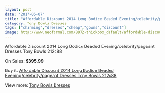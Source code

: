 ```yaml
---
layout: post
date: '2017-05-07'
title: "Affordable Discount 2014 Long Bodice Beaded Evening/celebrity/pageant Dresses Tony Bowls 212c88"
category: Tony Bowls Dresses
tags: ["charming","dresses","cheap","gowns","discount"]
image: http://www.neoformal.com/8972-thickbox_default/affordable-discount-2014-long-bodice-beaded-evening-celebrity-pageant-dresses-tony-bowls-212c88.jpg
---
```

Affordable Discount 2014 Long Bodice Beaded Evening/celebrity/pageant Dresses Tony Bowls 212c88

On Sales: **$395.99**
<a href="https://www.neoformal.com/en/tony-bowls-dresses/3141-affordable-discount-2014-long-bodice-beaded-evening-celebrity-pageant-dresses-tony-bowls-212c88.html"><amp-img layout="responsive" width="600" height="600" src="//www.neoformal.com/8972-thickbox_default/affordable-discount-2014-long-bodice-beaded-evening-celebrity-pageant-dresses-tony-bowls-212c88.jpg" alt="Affordable Discount 2014 Long Bodice Beaded Evening/celebrity/pageant Dresses Tony Bowls 212c88 0" /></a>
<a href="https://www.neoformal.com/en/tony-bowls-dresses/3141-affordable-discount-2014-long-bodice-beaded-evening-celebrity-pageant-dresses-tony-bowls-212c88.html"><amp-img layout="responsive" width="600" height="600" src="//www.neoformal.com/8979-thickbox_default/affordable-discount-2014-long-bodice-beaded-evening-celebrity-pageant-dresses-tony-bowls-212c88.jpg" alt="Affordable Discount 2014 Long Bodice Beaded Evening/celebrity/pageant Dresses Tony Bowls 212c88 1" /></a>
<a href="https://www.neoformal.com/en/tony-bowls-dresses/3141-affordable-discount-2014-long-bodice-beaded-evening-celebrity-pageant-dresses-tony-bowls-212c88.html"><amp-img layout="responsive" width="600" height="600" src="//www.neoformal.com/8978-thickbox_default/affordable-discount-2014-long-bodice-beaded-evening-celebrity-pageant-dresses-tony-bowls-212c88.jpg" alt="Affordable Discount 2014 Long Bodice Beaded Evening/celebrity/pageant Dresses Tony Bowls 212c88 2" /></a>
<a href="https://www.neoformal.com/en/tony-bowls-dresses/3141-affordable-discount-2014-long-bodice-beaded-evening-celebrity-pageant-dresses-tony-bowls-212c88.html"><amp-img layout="responsive" width="600" height="600" src="//www.neoformal.com/8977-thickbox_default/affordable-discount-2014-long-bodice-beaded-evening-celebrity-pageant-dresses-tony-bowls-212c88.jpg" alt="Affordable Discount 2014 Long Bodice Beaded Evening/celebrity/pageant Dresses Tony Bowls 212c88 3" /></a>
<a href="https://www.neoformal.com/en/tony-bowls-dresses/3141-affordable-discount-2014-long-bodice-beaded-evening-celebrity-pageant-dresses-tony-bowls-212c88.html"><amp-img layout="responsive" width="600" height="600" src="//www.neoformal.com/8976-thickbox_default/affordable-discount-2014-long-bodice-beaded-evening-celebrity-pageant-dresses-tony-bowls-212c88.jpg" alt="Affordable Discount 2014 Long Bodice Beaded Evening/celebrity/pageant Dresses Tony Bowls 212c88 4" /></a>
<a href="https://www.neoformal.com/en/tony-bowls-dresses/3141-affordable-discount-2014-long-bodice-beaded-evening-celebrity-pageant-dresses-tony-bowls-212c88.html"><amp-img layout="responsive" width="600" height="600" src="//www.neoformal.com/8975-thickbox_default/affordable-discount-2014-long-bodice-beaded-evening-celebrity-pageant-dresses-tony-bowls-212c88.jpg" alt="Affordable Discount 2014 Long Bodice Beaded Evening/celebrity/pageant Dresses Tony Bowls 212c88 5" /></a>
<a href="https://www.neoformal.com/en/tony-bowls-dresses/3141-affordable-discount-2014-long-bodice-beaded-evening-celebrity-pageant-dresses-tony-bowls-212c88.html"><amp-img layout="responsive" width="600" height="600" src="//www.neoformal.com/8974-thickbox_default/affordable-discount-2014-long-bodice-beaded-evening-celebrity-pageant-dresses-tony-bowls-212c88.jpg" alt="Affordable Discount 2014 Long Bodice Beaded Evening/celebrity/pageant Dresses Tony Bowls 212c88 6" /></a>
<a href="https://www.neoformal.com/en/tony-bowls-dresses/3141-affordable-discount-2014-long-bodice-beaded-evening-celebrity-pageant-dresses-tony-bowls-212c88.html"><amp-img layout="responsive" width="600" height="600" src="//www.neoformal.com/8973-thickbox_default/affordable-discount-2014-long-bodice-beaded-evening-celebrity-pageant-dresses-tony-bowls-212c88.jpg" alt="Affordable Discount 2014 Long Bodice Beaded Evening/celebrity/pageant Dresses Tony Bowls 212c88 7" /></a>

Buy it: [Affordable Discount 2014 Long Bodice Beaded Evening/celebrity/pageant Dresses Tony Bowls 212c88](https://www.neoformal.com/en/tony-bowls-dresses/3141-affordable-discount-2014-long-bodice-beaded-evening-celebrity-pageant-dresses-tony-bowls-212c88.html "Affordable Discount 2014 Long Bodice Beaded Evening/celebrity/pageant Dresses Tony Bowls 212c88")

View more: [Tony Bowls Dresses](https://www.neoformal.com/en/33-tony-bowls-dresses "Tony Bowls Dresses")